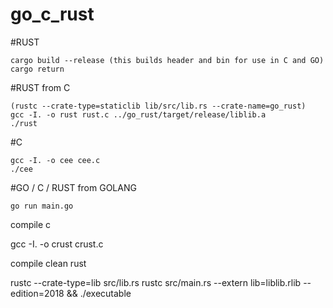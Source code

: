 # go_c_rust

#RUST
```
cargo build --release (this builds header and bin for use in C and GO)
cargo return
```

#RUST from C
```
(rustc --crate-type=staticlib lib/src/lib.rs --crate-name=go_rust)
gcc -I. -o rust rust.c ../go_rust/target/release/liblib.a
./rust
```

#C
```
gcc -I. -o cee cee.c
./cee
```

#GO / C / RUST from GOLANG
```
go run main.go
```




compile c

gcc -I. -o crust crust.c


compile clean rust

rustc --crate-type=lib src/lib.rs
rustc src/main.rs --extern lib=liblib.rlib --edition=2018 && ./executable
